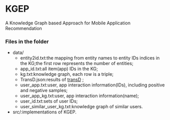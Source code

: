 # KGEP
A Knowledge Graph based Approach for Mobile Application Recommendation
### Files in the folder

+ data/
    + entity2id.txt:the mapping from entity names to entity IDs indices in the KG;the first row represents the number of entities;
    + app_id.txt:all item(app) IDs in the KG;
    + kg.txt:knowledge graph, each row is a triple;
    + TransD.json:results of [transD](https://github.com/thunlp/OpenKE) ;
    + user_app.txt:user, app interaction information(IDs), including positive and negative samples;
    + user_app_kg.txt:user, app interaction information(name);
    + user_id.txt:sets of user IDs;
    + user_similar_user_kg.txt:knowledge graph of similar users.
+ src/:implementations of KGEP.
